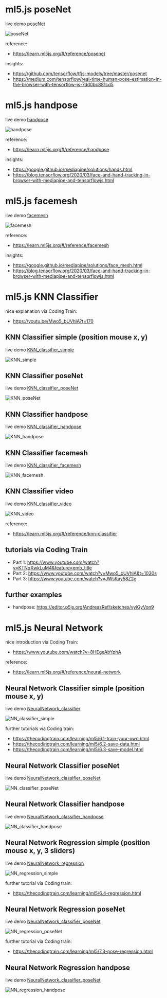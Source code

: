 # ml5.js poseNet
live demo [poseNet](https://hybridthingslab.github.io/course-teachable-machines-2021/Block_II/01_poseNet/index.html)

![poseNet](docs/poseNet.jpg)


reference:
* https://learn.ml5js.org/#/reference/posenet

insights:
* https://github.com/tensorflow/tfjs-models/tree/master/posenet
* https://medium.com/tensorflow/real-time-human-pose-estimation-in-the-browser-with-tensorflow-js-7dd0bc881cd5

# ml5.js handpose
live demo [handpose](https://hybridthingslab.github.io/course-teachable-machines-2021/Block_II/02_handpose/)

![handpose](docs/handpose.jpg)

reference:
* https://learn.ml5js.org/#/reference/handpose

insights:
* https://google.github.io/mediapipe/solutions/hands.html
* https://blog.tensorflow.org/2020/03/face-and-hand-tracking-in-browser-with-mediapipe-and-tensorflowjs.html

# ml5.js facemesh
live demo [facemesh](https://hybridthingslab.github.io/course-teachable-machines-2021/Block_II/03_facemesh/)

![facemesh](docs/facemesh.jpg)

reference:
* https://learn.ml5js.org/#/reference/facemesh

insights:
* https://google.github.io/mediapipe/solutions/face_mesh.html
* https://blog.tensorflow.org/2020/03/face-and-hand-tracking-in-browser-with-mediapipe-and-tensorflowjs.html 

# ml5.js KNN Classifier
nice explanation via Coding Train: 
* https://youtu.be/Mwo5_bUVhlA?t=170 

## KNN Classifier simple (position mouse x, y)
live demo [KNN_classifier_simple](https://hybridthingslab.github.io/course-teachable-machines-2021/Block_II/04_KNN_classifier_simple/)

![KNN_simple](docs/KNN_simple.jpg)

## KNN Classifier poseNet
live demo [KNN_classifier_poseNet](https://hybridthingslab.github.io/course-teachable-machines-2021/Block_II/05_KNN_classifier_poseNet/)

![KNN_poseNet](docs/KNN_poseNet.jpg)

## KNN Classifier handpose
live demo [KNN_classifier_handpose](https://hybridthingslab.github.io/course-teachable-machines-2021/Block_II/06_KNN_classifier_handpose)

![KNN_handpose](docs/KNN_handpose.jpg)

## KNN Classifier facemesh
live demo [KNN_classifier_facemesh](https://hybridthingslab.github.io/course-teachable-machines-2021/Block_II/07_KNN_classifier_facemesh/)

![KNN_facemesh](docs/KNN_facemesh.jpg)

## KNN Classifier video
live demo [KNN_classifier_video](https://hybridthingslab.github.io/course-teachable-machines-2021/Block_II/08_KNN_classifier_video/)

![KNN_video](docs/KNN_video.jpg)

reference:
* https://learn.ml5js.org/#/reference/knn-classifier
## tutorials via Coding Train
* Part 1: https://www.youtube.com/watch?v=KTNqXwkLuM4&feature=emb_title
* Part 2: https://www.youtube.com/watch?v=Mwo5_bUVhlA&t=1030s
* Part 3: https://www.youtube.com/watch?v=JWsKay58Z2g
## further examples
* handpose: https://editor.p5js.org/AndreasRef/sketches/vyiGyVon9

# ml5.js Neural Network
nice introduction via Coding Train: 
* https://www.youtube.com/watch?v=8HEgeAbYphA

reference:
* https://learn.ml5js.org/#/reference/neural-network


## Neural Network Classifier simple (position mouse x, y)
live demo [NeuralNetwork_classifier](https://hybridthingslab.github.io/course-teachable-machines-2021/Block_II/10_NeuralNetwork_classifier_loadSave_simple/)

![NN_classifier_simple](docs/NN_classifier_simple.jpg)

further tutorials via Coding train:
* https://thecodingtrain.com/learning/ml5/6.1-train-your-own.html
* https://thecodingtrain.com/learning/ml5/6.2-save-data.html
* https://thecodingtrain.com/learning/ml5/6.3-save-model.html

## Neural Network Classifier poseNet
live demo [NeuralNetwork_classifier_poseNet](https://hybridthingslab.github.io/course-teachable-machines-2021/Block_II/11_NeuralNetwork_classifier_poseNet/)

![NN_classifier_poseNet](docs/NN_classifier_poseNet.jpg)

## Neural Network Classifier handpose
live demo [NeuralNetwork_classifier_handpose](https://hybridthingslab.github.io/course-teachable-machines-2021/Block_II/12_NeuralNetwork_classifier_handpose/)

![NN_classifier_handpose](docs/NN_classifier_handpose.jpg)

## Neural Network Regression simple (position mouse x, y, 3 sliders)
live demo [NeuralNetwork_regression](https://hybridthingslab.github.io/course-teachable-machines-2021/Block_II/14_NeuralNetwork_regression_simple/)

![NN_regression_simple](docs/NN_regression_simple.jpg)

further tutorial via Coding train:
* https://thecodingtrain.com/learning/ml5/6.4-regression.html

## Neural Network Regression poseNet
live demo [NeuralNetwork_classifier_poseNet](https://hybridthingslab.github.io/course-teachable-machines-2021/Block_II/15_NeuralNetwork_regression_poseNet/)

![NN_regression_poseNet](docs/NN_regression_poseNet.jpg)

further tutorial via Coding train:
* https://thecodingtrain.com/learning/ml5/7.3-pose-regression.html

## Neural Network Regression handpose
live demo [NeuralNetwork_classifier_poseNet](https://hybridthingslab.github.io/course-teachable-machines-2021/Block_II/16_NeuralNetwork_regression_handpose/)

![NN_regression_handpose](docs/NN_regression_handpose.jpg)